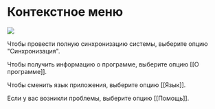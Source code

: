 # Контекстное меню

![](https://github.com/smpb05/DSS-Retail/blob/project-screenshots/%D0%BA%D0%BE%D0%BD%D1%82%D0%B5%D0%BA%D1%81%D1%82%D0%BD%D0%BE%D0%B5%20%D0%BC%D0%B5%D0%BD%D1%8E.png)

Чтобы провести полную синхронизацию системы, выберите опцию "Синхронизация".

Чтобы получить информацию о программе, выберите опцию [[О программе]].

Чтобы сменить язык приложения, выберите опцию [[Язык]].

Если у вас возникли проблемы, выберите опцию [[Помощь]].